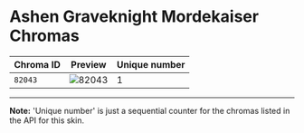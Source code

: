 # Ashen Graveknight Mordekaiser Chromas

| Chroma ID | Preview | Unique number |
|---|---|---|
| `82043` | ![82043](https://raw.communitydragon.org/latest/plugins/rcp-be-lol-game-data/global/default/v1/champion-chroma-images/82/82043.png) | 1 |

---

**Note:** 'Unique number' is just a sequential counter for the chromas listed in the API for this skin.